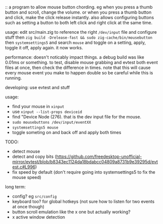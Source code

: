 :: a program to allow mouse button chording. eg when you press a thumb button and scroll, change the volume. or when you press a thumb button and click, make the click release instantly. also allows configuring buttons such as setting a button to both left click and right click at the same time.

usage: edit src/main.zig to reference the right `/dev/input` file and configure stuff then `zig build -Drelease-fast && sudo zig-cache/bin/mousebutton` then `systemsettings5` and search `mouse` and toggle on a setting, apply, toggle it off, apply again. it now works.

performance: doesn't noticably impact things. a debug build was like 0.01ms or something. to test, disable mouse grabbing and evtest both event files at once, then check the difference in times. note that this will cause every mouse event you make to happen double so be careful while this is running.

developing: use evtest and stuff

usage:

- find your mouse in `xinput`
- use `xinput --list-props deviceid`
- find "Device Node (276). that is the dev input file for the mouse.
- `sudo mousebuttons /dev/input/eventXX`
- `systemsettings5 mouse`
- toggle someting on and back off and apply both times

TODO:

- detect mouse
- detect and copy bits (https://github.com/freedesktop-unofficial-mirror/evtest/blob/b8343ec1124da18bdabcc04809a8731b9e39295d/evtest.c#L996)
- fix speed by default (don't require going into systemsettings5 to fix the mouse speed)

long term:

- config? eg `src/config`
- keyboard too? for global hotkeys (not sure how to listen for two events at once though)
- button scroll emulation like the x one but actually working?
- x active window detection
